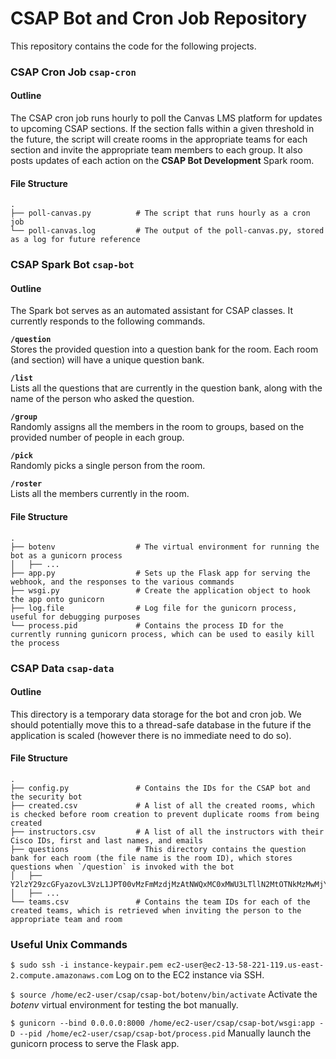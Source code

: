 # CSAP Bot and Cron Job Repository

This repository contains the code for the following projects.

### CSAP Cron Job `csap-cron`

#### Outline
The CSAP cron job runs hourly to poll the Canvas LMS platform for updates to upcoming CSAP sections. If the section falls within a given threshold in the future, the script will create rooms in the appropriate teams for each section and invite the appropriate team members to each group. It also posts updates of each action on the **CSAP Bot Development** Spark room.

#### File Structure
```
.
├── poll-canvas.py          # The script that runs hourly as a cron job
└── poll-canvas.log         # The output of the poll-canvas.py, stored as a log for future reference
```

### CSAP Spark Bot `csap-bot`

#### Outline
The Spark bot serves as an automated assistant for CSAP classes. It currently responds to the following commands.

**`/question`**<br>
Stores the provided question into a question bank for the room. Each room (and section) will have a unique question bank.

**`/list`**<br>
Lists all the questions that are currently in the question bank, along with the name of the person who asked the question.

**`/group`**<br>
Randomly assigns all the members in the room to groups, based on the provided number of people in each group.

**`/pick`**<br>
Randomly picks a single person from the room.

**`/roster`**<br>
Lists all the members currently in the room.

#### File Structure
```
.
├── botenv                  # The virtual environment for running the bot as a gunicorn process
│   ├── ...          
├── app.py                  # Sets up the Flask app for serving the webhook, and the responses to the various commands
├── wsgi.py                 # Create the application object to hook the app onto gunicorn
├── log.file                # Log file for the gunicorn process, useful for debugging purposes
└── process.pid             # Contains the process ID for the currently running gunicorn process, which can be used to easily kill the process
```

### CSAP Data `csap-data`

#### Outline
This directory is a temporary data storage for the bot and cron job. We should potentially move this to a thread-safe database in the future if the application is scaled (however there is no immediate need to do so).

#### File Structure
```
.
├── config.py               # Contains the IDs for the CSAP bot and the security bot
├── created.csv             # A list of all the created rooms, which is checked before room creation to prevent duplicate rooms from being created
├── instructors.csv         # A list of all the instructors with their Cisco IDs, first and last names, and emails
├── questions               # This directory contains the question bank for each room (the file name is the room ID), which stores questions when `/question` is invoked with the bot
│   ├── Y2lzY29zcGFyazovL3VzL1JPT00vMzFmMzdjMzAtNWQxMC0xMWU3LTllN2MtOTNkMzMwMjYxMjI4.csv
│   ├── ... 
└── teams.csv               # Contains the team IDs for each of the created teams, which is retrieved when inviting the person to the appropriate team and room
```

### Useful Unix Commands

`$ sudo ssh -i instance-keypair.pem ec2-user@ec2-13-58-221-119.us-east-2.compute.amazonaws.com`
Log on to the EC2 instance via SSH.

`$ source /home/ec2-user/csap/csap-bot/botenv/bin/activate`
Activate the *botenv* virtual environment for testing the bot manually.

`$ gunicorn --bind 0.0.0.0:8000 /home/ec2-user/csap/csap-bot/wsgi:app -D --pid /home/ec2-user/csap/csap-bot/process.pid`
Manually launch the gunicorn process to serve the Flask app.
